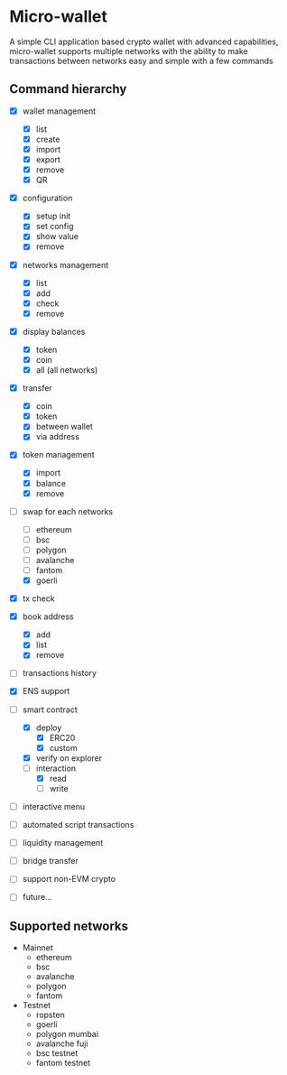 
# Micro-wallet

A simple CLI application based crypto wallet with advanced capabilities, micro-wallet supports multiple networks with the ability to make transactions between networks easy and simple with a few commands

## Command hierarchy
- [x] wallet management
  - [x] list
  - [x] create
  - [x] import
  - [x] export
  - [x] remove
  - [x] QR
- [x] configuration
  - [x] setup init
  - [x] set config
  - [x] show value
  - [x] remove
- [x] networks management
  - [x] list
  - [x] add
  - [x] check
  - [x] remove
- [x] display balances
  - [x] token
  - [x] coin
  - [x] all (all networks)
- [x] transfer
  - [x] coin
  - [x] token
  - [x] between wallet
  - [x] via address
- [x] token management
  - [x] import
  - [x] balance
  - [x] remove
- [ ] swap for each networks
  - [ ] ethereum
  - [ ] bsc
  - [ ] polygon
  - [ ] avalanche
  - [ ] fantom
  - [x] goerli
- [x] tx check
- [x] book address
  - [x] add
  - [x] list
  - [x] remove
- [ ] transactions history
- [x] ENS support
- [ ] smart contract
  - [x] deploy
    - [x] ERC20
    - [x] custom
  - [x] verify on explorer
  - [ ] interaction
    - [x] read
    - [ ] write
- [ ] interactive menu
- [ ] automated script transactions
- [ ] liquidity management
- [ ] bridge transfer
- [ ] support non-EVM crypto
- [ ] future...


## Supported networks
- Mainnet
  - ethereum
  - bsc
  - avalanche
  - polygon
  - fantom
- Testnet
  - ropsten
  - goerli
  - polygon mumbai
  - avalanche fuji
  - bsc testnet
  - fantom testnet
